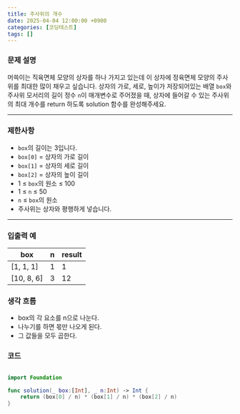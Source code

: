 ```yaml
---
title: 주사위의 개수
date: 2025-04-04 12:00:00 +0900
categories: [코딩테스트]
tags: []
---
```


### 문제 설명

머쓱이는 직육면체 모양의 상자를 하나 가지고 있는데 이 상자에 정육면체 모양의 주사위를 최대한 많이 채우고 싶습니다. 상자의 가로, 세로, 높이가 저장되어있는 배열 `box`와 주사위 모서리의 길이 정수 `n`이 매개변수로 주어졌을 때, 상자에 들어갈 수 있는 주사위의 최대 개수를 return 하도록 solution 함수를 완성해주세요.

---

### 제한사항

- `box`의 길이는 3입니다.
- `box[0]` = 상자의 가로 길이
- `box[1]` = 상자의 세로 길이
- `box[2]` = 상자의 높이 길이
- 1 ≤ `box`의 원소 ≤ 100
- 1 ≤ `n` ≤ 50
- `n` ≤ `box`의 원소
- 주사위는 상자와 평행하게 넣습니다.

---

### 입출력 예

| box | n | result |
| --- | --- | --- |
| [1, 1, 1] | 1 | 1 |
| [10, 8, 6] | 3 | 12 |

<aside>

### 생각 흐름

- box의 각 요소를 n으로 나눈다.
- 나누기를 하면 몫만 나오게 된다.
- 그 값들을 모두 곱한다.
</aside>

<aside>  

### 코드  

```swift

import Foundation

func solution(_ box:[Int], _ n:Int) -> Int {
    return (box[0] / n) * (box[1] / n) * (box[2] / n)
}

```


</aside>  

